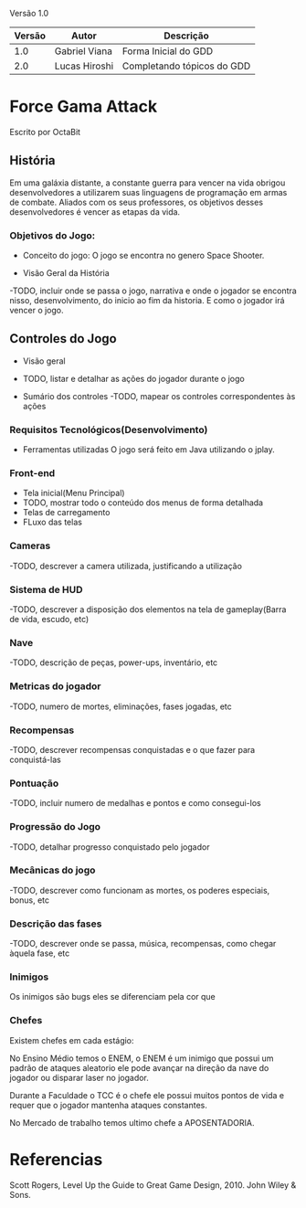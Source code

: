Versão 1.0

|Versão|Autor|Descrição|
|------|-----|---------|
|1.0|Gabriel Viana|Forma Inicial do GDD|
|2.0|Lucas Hiroshi|Completando tópicos do GDD|

# **Force Gama Attack**
Escrito por OctaBit


## História
Em uma galáxia distante, a constante guerra para vencer na vida obrigou desenvolvedores a utilizarem suas linguagens de programação em armas de combate. Aliados com os seus professores, os objetivos desses desenvolvedores é vencer as etapas da vida.

### Objetivos do Jogo:

* Conceito do jogo:
O jogo se encontra no genero Space Shooter.

* Visão Geral da História 

-TODO, incluir onde se passa o jogo, narrativa e onde o jogador se encontra nisso, desenvolvimento, do inicio ao fim da historia. E como o jogador irá vencer o jogo.

## Controles do Jogo
* Visão geral

* TODO, listar e detalhar as ações do jogador durante o jogo

* Sumário dos controles
-TODO, mapear os controles correspondentes às ações

### Requisitos Tecnológicos(Desenvolvimento)
* Ferramentas utilizadas
O jogo será feito em Java utilizando o jplay.

### Front-end
* Tela inicial(Menu Principal)
* TODO, mostrar todo o conteúdo dos menus de forma detalhada
* Telas de carregamento
* FLuxo das telas

### Cameras
-TODO, descrever a camera utilizada, justificando a utilização

### Sistema de HUD
-TODO, descrever a disposição dos elementos na tela de gameplay(Barra de vida, escudo, etc)

### Nave
-TODO, descrição de peças, power-ups, inventário, etc

### Metricas do jogador
-TODO, numero de mortes, eliminações, fases jogadas, etc

### Recompensas
-TODO, descrever recompensas conquistadas e o que fazer para conquistá-las

### Pontuação
-TODO, incluir numero de medalhas e pontos e como consegui-los

### Progressão do Jogo
-TODO, detalhar progresso conquistado pelo 
jogador

### Mecânicas do jogo
-TODO, descrever como funcionam as mortes, os poderes especiais, bonus, etc

### Descrição das fases
-TODO, descrever onde se passa, música, recompensas, como chegar àquela fase, etc

### Inimigos
Os inimigos são bugs eles se diferenciam pela cor que 

### Chefes
Existem chefes em cada estágio:

No Ensino Médio temos o ENEM, o ENEM é um inimigo que possui um padrão de ataques aleatorio ele pode avançar na direção da nave do jogador ou disparar laser no jogador.

Durante a Faculdade o TCC é o chefe ele possui muitos pontos de vida e requer que o jogador mantenha ataques constantes.

No Mercado de trabalho temos ultimo chefe a APOSENTADORIA.


# Referencias
Scott Rogers, Level Up the Guide to Great Game Design, 2010. John Wiley & Sons.